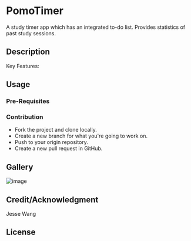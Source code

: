# PomoTimer
A study timer app which has an integrated to-do list. Provides statistics of past study sessions.  

## Description

Key Features:


## Usage

### Pre-Requisites

### Contribution
- Fork the project and clone locally.
- Create a new branch for what you're going to work on.
- Push to your origin repository.
- Create a new pull request in GitHub.
 
## Gallery
![image](https://github.com/user-attachments/assets/54754ae0-3d22-4010-80e8-40a902c92376)

## Credit/Acknowledgment
Jesse Wang

## License

